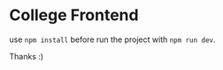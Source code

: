 # College Frontend

use ```npm install``` before run the project with ```npm run dev```.

Thanks :)
